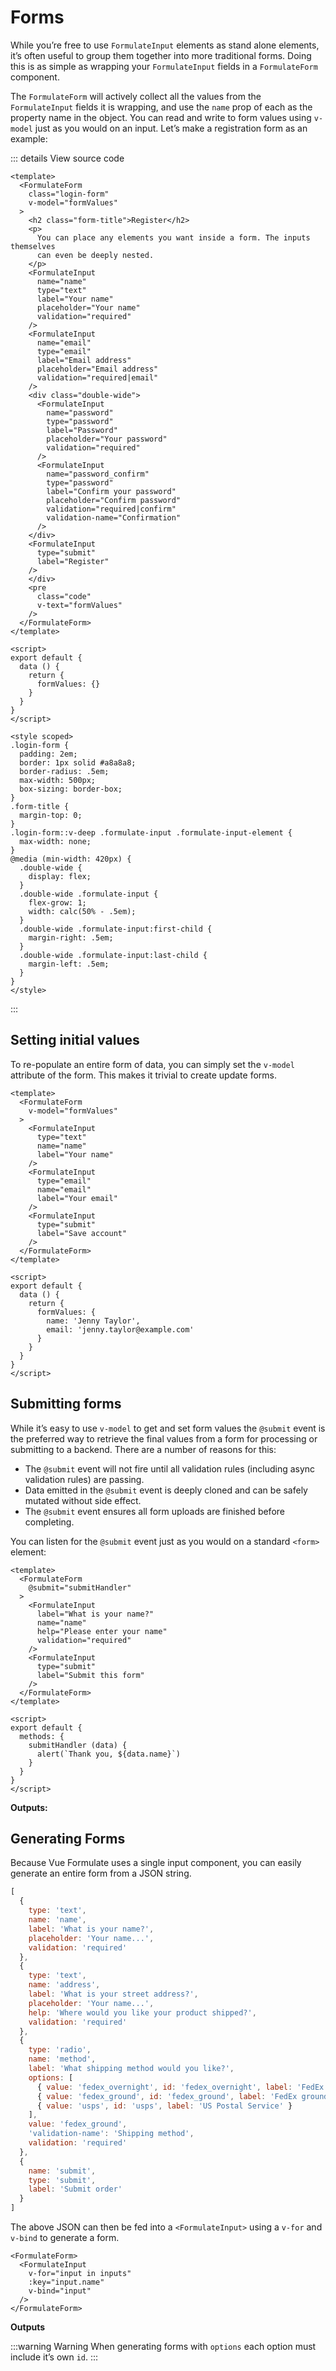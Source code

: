# Forms

While you’re free to use `FormulateInput` elements as stand alone elements, it’s
often useful to group them together into more traditional forms. Doing this is
as simple as wrapping your `FormulateInput` fields in a `FormulateForm`
component.

The `FormulateForm` will actively collect all the values from the
`FormulateInput` fields it is wrapping, and use the `name` prop of each as the
property name in the object. You can read and write to form values using
`v-model` just as you would on an input. Let’s make a registration form as an
example:

<demo-form-2 />

::: details View source code
```vue
<template>
  <FormulateForm
    class="login-form"
    v-model="formValues"
  >
    <h2 class="form-title">Register</h2>
    <p>
      You can place any elements you want inside a form. The inputs themselves
      can even be deeply nested.
    </p>
    <FormulateInput
      name="name"
      type="text"
      label="Your name"
      placeholder="Your name"
      validation="required"
    />
    <FormulateInput
      name="email"
      type="email"
      label="Email address"
      placeholder="Email address"
      validation="required|email"
    />
    <div class="double-wide">
      <FormulateInput
        name="password"
        type="password"
        label="Password"
        placeholder="Your password"
        validation="required"
      />
      <FormulateInput
        name="password_confirm"
        type="password"
        label="Confirm your password"
        placeholder="Confirm password"
        validation="required|confirm"
        validation-name="Confirmation"
      />
    </div>
    <FormulateInput
      type="submit"
      label="Register"
    />
    </div>
    <pre
      class="code"
      v-text="formValues"
    />
  </FormulateForm>
</template>

<script>
export default {
  data () {
    return {
      formValues: {}
    }
  }
}
</script>

<style scoped>
.login-form {
  padding: 2em;
  border: 1px solid #a8a8a8;
  border-radius: .5em;
  max-width: 500px;
  box-sizing: border-box;
}
.form-title {
  margin-top: 0;
}
.login-form::v-deep .formulate-input .formulate-input-element {
  max-width: none;
}
@media (min-width: 420px) {
  .double-wide {
    display: flex;
  }
  .double-wide .formulate-input {
    flex-grow: 1;
    width: calc(50% - .5em);
  }
  .double-wide .formulate-input:first-child {
    margin-right: .5em;
  }
  .double-wide .formulate-input:last-child {
    margin-left: .5em;
  }
}
</style>
```
:::

## Setting initial values

To re-populate an entire form of data, you can simply set the `v-model`
attribute of the form. This makes it trivial to create update forms.

```vue
<template>
  <FormulateForm
    v-model="formValues"
  >
    <FormulateInput
      type="text"
      name="name"
      label="Your name"
    />
    <FormulateInput
      type="email"
      name="email"
      label="Your email"
    />
    <FormulateInput
      type="submit"
      label="Save account"
    />
  </FormulateForm>
</template>

<script>
export default {
  data () {
    return {
      formValues: {
        name: 'Jenny Taylor',
        email: 'jenny.taylor@example.com'
      }
    }
  }
}
</script>
```

<demo-form-repopulate />

## Submitting forms

While it’s easy to use `v-model` to get and set form values the `@submit` event
is the preferred way to retrieve the final values from a form for processing or
submitting to a backend. There are a number of reasons for this:

- The `@submit` event will not fire until all validation rules (including async validation rules) are passing.
- Data emitted in the `@submit` event is deeply cloned and can be safely mutated without side effect.
- The `@submit` event ensures all form uploads are finished before completing.

You can listen for the `@submit` event just as you would on a standard `<form>`
element:

```vue
<template>
  <FormulateForm
    @submit="submitHandler"
  >
    <FormulateInput
      label="What is your name?"
      name="name"
      help="Please enter your name"
      validation="required"
    />
    <FormulateInput
      type="submit"
      label="Submit this form"
    />
  </FormulateForm>
</template>

<script>
export default {
  methods: {
    submitHandler (data) {
      alert(`Thank you, ${data.name}`)
    }
  }
}
</script>
```

**Outputs:**

<demo-form-3 />

## Generating Forms

Because Vue Formulate uses a single input component, you can easily generate
an entire form from a JSON string.

```js
[
  {
    type: 'text',
    name: 'name',
    label: 'What is your name?',
    placeholder: 'Your name...',
    validation: 'required'
  },
  {
    type: 'text',
    name: 'address',
    label: 'What is your street address?',
    placeholder: 'Your name...',
    help: 'Where would you like your product shipped?',
    validation: 'required'
  },
  {
    type: 'radio',
    name: 'method',
    label: 'What shipping method would you like?',
    options: [
      { value: 'fedex_overnight', id: 'fedex_overnight', label: 'FedEx overnight' },
      { value: 'fedex_ground', id: 'fedex_ground', label: 'FedEx ground' },
      { value: 'usps', id: 'usps', label: 'US Postal Service' }
    ],
    value: 'fedex_ground',
    'validation-name': 'Shipping method',
    validation: 'required'
  },
  {
    name: 'submit',
    type: 'submit',
    label: 'Submit order'
  }
]
```

The above JSON can then be fed into a `<FormulateInput>` using a `v-for` and
`v-bind` to generate a form.

```vue
<FormulateForm>
  <FormulateInput
    v-for="input in inputs"
    :key="input.name"
    v-bind="input"
  />
</FormulateForm>
```

**Outputs**

<demo-generated />

:::warning Warning
When generating forms with `options` each option must include it’s own `id`.
:::
